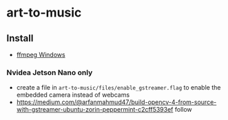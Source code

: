 # art-to-music

## Install

- [ffmpeg  Windows](https://phoenixnap.com/kb/ffmpeg-windows)  

### Nvidea Jetson Nano only  

- create a file in `art-to-music/files/enable_gstreamer.flag` to enable the embedded camera instead of webcams
- https://medium.com/@arfanmahmud47/build-opencv-4-from-source-with-gstreamer-ubuntu-zorin-peppermint-c2cff5393ef follow

